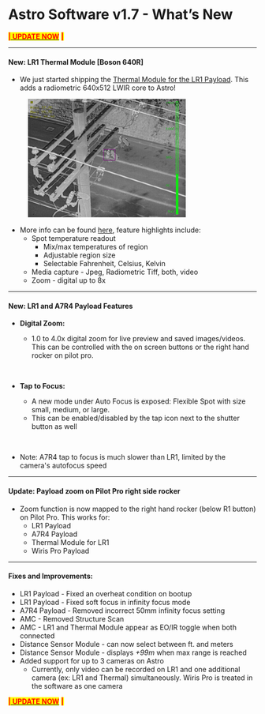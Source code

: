 # Astro Software v1.7 - What’s New

&#x20;                                                                  [<mark style="color:red;">**|  UPDATE NOW**</mark>](software.md#updating-astro-firmware)  <mark style="color:red;">**|**</mark>



***

#### New: LR1 Thermal Module \[Boson 640R]

* We just started shipping the [Thermal Module for the LR1 Payload](https://store.freeflysystems.com/collections/astro/products/lr1-thermal-upgrade). This adds a radiometric 640x512 LWIR core to Astro!&#x20;

<figure><img src="../../.gitbook/assets/240820_225005_807 (1).jpg" alt="" width="320"><figcaption></figcaption></figure>

* More info can be found [here](https://freefly.gitbook.io/astro-public/other-user-manuals/payloads/lr1-payload/lr1-lenses-and-expansion/expansion-modules/lr1-thermal-module), feature highlights include:&#x20;
  * Spot temperature readout
    * Mix/max temperatures of region
    * Adjustable region size
    * Selectable Fahrenheit, Celsius, Kelvin
  * Media capture - Jpeg, Radiometric Tiff, both, video
  * Zoom - digital up to 8x

***

#### New: LR1 and A7R4 Payload Features

*   **Digital Zoom:**&#x20;

    * 1.0 to 4.0x digital zoom for live preview and saved images/videos. This can be controlled with the on screen buttons or the right hand rocker on pilot pro.&#x20;



    <figure><img src="../../.gitbook/assets/LR1 Digital Zoom.gif" alt=""><figcaption></figcaption></figure>
* **Tap to Focus:**&#x20;
  * A new mode under Auto Focus is exposed: Flexible Spot with size small, medium, or large.
  * This can be enabled/disabled by the tap icon next to the shutter button as well

<figure><img src="../../.gitbook/assets/LR1Taptofocus.gif" alt=""><figcaption></figcaption></figure>

* Note: A7R4 tap to focus is much slower than LR1, limited by the camera's autofocus speed

***

#### Update: Payload zoom on Pilot Pro right side rocker

* Zoom function is now mapped to the right hand rocker (below R1 button) on Pilot Pro. This works for:
  * LR1 Payload&#x20;
  * A7R4 Payload&#x20;
  * Thermal Module for LR1&#x20;
  * Wiris Pro Payload

***

#### Fixes and Improvements:

* LR1 Payload - Fixed an overheat condition on bootup&#x20;
* LR1 Payload - Fixed soft focus in infinity focus mode
* A7R4 Payload - Removed incorrect 50mm infinity focus setting
* AMC - Removed Structure Scan
* AMC - LR1 and Thermal Module appear as EO/IR toggle when both connected
* Distance Sensor Module - can now select between ft. and meters&#x20;
* Distance Sensor Module - displays _+99m_ when max range is reached
* Added support for up to 3 cameras on Astro&#x20;
  * Currently, only video can be recorded on LR1 and one additional camera (ex: LR1 and Thermal) simultaneously. Wiris Pro is treated in the software as one camera



&#x20;                                                                  [<mark style="color:red;">**|  UPDATE NOW**</mark>](software.md#updating-astro-firmware)  <mark style="color:red;">**|**</mark>





